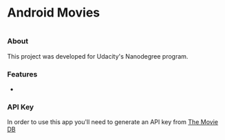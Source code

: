 <h1>Android Movies<h1>

<h3>About</h3>
<p>This project was developed for Udacity's Nanodegree program.</p>

<h3>Features</h3>
<ul>
  <li></li>
</ul>

<h3>API Key</h3>
<p>In order to use this app you'll need to generate an API key from <a href="https://www.themoviedb.org/?_dc=1477323042">The Movie DB</a></p>
